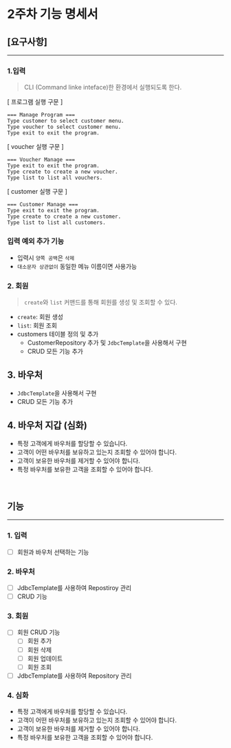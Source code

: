 # 2주차 기능 명세서

## [요구사항]

---

### 1.입력
> CLI (Command linke inteface)한 환경에서 실행되도록 한다.

[ 프로그램 실행 구문 ]
```
=== Manage Program ===
Type customer to select customer menu.
Type voucher to select customer menu.
Type exit to exit the program.
```

[ voucher 실행 구문 ]
```
=== Voucher Manage ===
Type exit to exit the program.
Type create to create a new voucher.
Type list to list all vouchers.
```

[ customer 실행 구문 ]
```
=== Customer Manage ===
Type exit to exit the program.
Type create to create a new customer.
Type list to list all customers.
```

### 입력 예외 추가 기능
- 입력시 `양쪽 공백`은 `삭제`
- `대소문자 상관없이` 동일한 메뉴 이름이면 사용가능

### 2. 회원
> `create`와 `list` 커맨드를 통해 회원를 생성 및 조회할 수 있다.

- `create`: 회원 생성
- `list`: 회원 조회
- customers 테이블 정의 및 추가
    - CustomerRepository 추가 및 `JdbcTemplate`을 사용해서 구현
    - CRUD 모든 기능 추가


## 3. 바우처
- `JdbcTemplate`을 사용해서 구현
-  CRUD 모든 기능 추가

## 4. 바우처 지갑 (심화)
- 특정 고객에게 바우처를 할당할 수 있습니다.
- 고객이 어떤 바우처를 보유하고 있는지 조회할 수 있어야 합니다.
- 고객이 보유한 바우처를 제거할 수 있어야 합니다.
- 특정 바우처를 보유한 고객을 조회할 수 있어야 합니다.

<br>

## 기능

---

### 1. 입력
- [ ] 회원과 바우처 선택하는 기능

### 2. 바우처
- [ ] JdbcTemplate를 사용하여 Repostiroy 관리
- [ ] CRUD 기능

### 3. 회원
- [ ] 회원 CRUD 기능
  - [ ] 회원 추가
  - [ ] 회원 삭제
  - [ ] 회원 업데이트
  - [ ] 회원 조회
- [ ] JdbcTemplate를 사용하여 Repository 관리

### 4. 심화
- 특정 고객에게 바우처를 할당할 수 있습니다.
- 고객이 어떤 바우처를 보유하고 있는지 조회할 수 있어야 합니다.
- 고객이 보유한 바우처를 제거할 수 있어야 합니다.
- 특정 바우처를 보유한 고객을 조회할 수 있어야 합니다.


